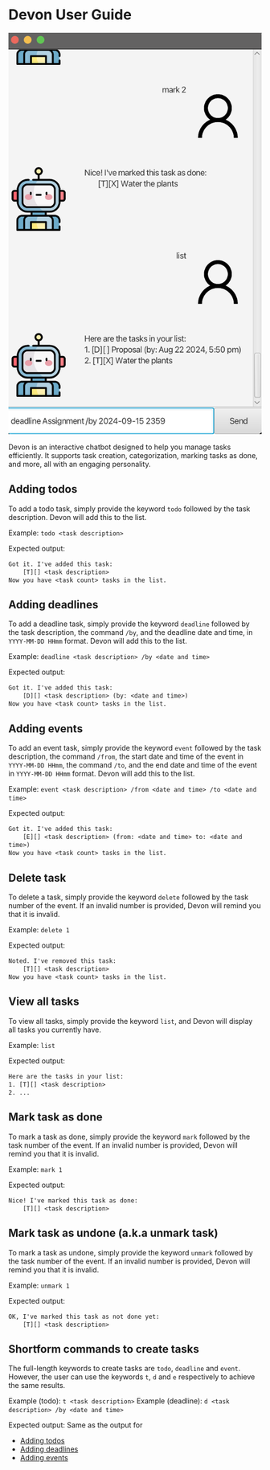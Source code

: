 # Devon User Guide

![Devon Chatbot Screenshot](Ui.png)

Devon is an interactive chatbot designed to help you manage tasks 
efficiently. It supports task creation, categorization, marking
tasks as done, and more, all with an engaging personality.

## Adding todos

To add a todo task, simply provide the keyword `todo` followed by
the task description. Devon will add this to the list.

Example: `todo <task description>`

Expected output:
```
Got it. I've added this task:
    [T][] <task description>
Now you have <task count> tasks in the list.
```

## Adding deadlines

To add a deadline task, simply provide the keyword `deadline`
followed by the task description, the command `/by`, and the
deadline date and time, in `YYYY-MM-DD HHmm` format.
Devon will add this to the list.

Example: `deadline <task description> /by <date and time>`

Expected output:
```
Got it. I've added this task:
    [D][] <task description> (by: <date and time>)
Now you have <task count> tasks in the list.
```

## Adding events

To add an event task, simply provide the keyword `event`
followed by the task description, the command `/from`, the
start date and time of the event in `YYYY-MM-DD HHmm`, the
command `/to`, and the end date and time of the event in
`YYYY-MM-DD HHmm` format. Devon will add this to the list.

Example: `event <task description> /from <date and time> /to <date and time>`

Expected output:
```
Got it. I've added this task:
    [E][] <task description> (from: <date and time> to: <date and time>)
Now you have <task count> tasks in the list.
```

## Delete task

To delete a task, simply provide the keyword `delete` followed
by the task number of the event. If an invalid number is provided,
Devon will remind you that it is invalid.

Example: `delete 1`

Expected output:
```
Noted. I've removed this task:
    [T][] <task description>
Now you have <task count> tasks in the list.
```

## View all tasks

To view all tasks, simply provide the keyword `list`, and Devon will
display all tasks you currently have.

Example: `list`

Expected output:
```
Here are the tasks in your list:
1. [T][] <task description>
2. ...
```

## Mark task as done

To mark a task as done, simply provide the keyword `mark` followed
by the task number of the event. If an invalid number is provided,
Devon will remind you that it is invalid.

Example: `mark 1`

Expected output:
```
Nice! I've marked this task as done:
    [T][] <task description>
```

## Mark task as undone (a.k.a unmark task)

To mark a task as undone, simply provide the keyword `unmark`
followed by the task number of the event. If an invalid number
is provided, Devon will remind you that it is invalid.

Example: `unmark 1`

Expected output:
```
OK, I've marked this task as not done yet:
    [T][] <task description>
```

## Shortform commands to create tasks

The full-length keywords to create tasks are `todo`,
`deadline` and `event`. However, the user can use the
keywords `t`, `d` and `e` respectively to achieve the
same results.

Example (todo): `t <task description>`
Example (deadline): `d <task description> /by <date and time>`

Expected output:
Same as the output for
- [Adding todos](#adding-todos)
- [Adding deadlines](#adding-deadlines)
- [Adding events](#adding-events)

